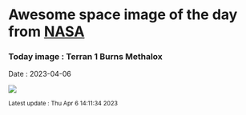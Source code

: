 
# Awesome space image of the day from [NASA](https://api.nasa.gov/)

### Today image : Terran 1 Burns Methalox
Date : 2023-04-06

![](https://apod.nasa.gov/apod/image/2304/2023-03-22_Terran-1-GLHF_Kraus_thumb.jpg)

<small>Latest update : Thu Apr  6 14:11:34 2023</small>
        